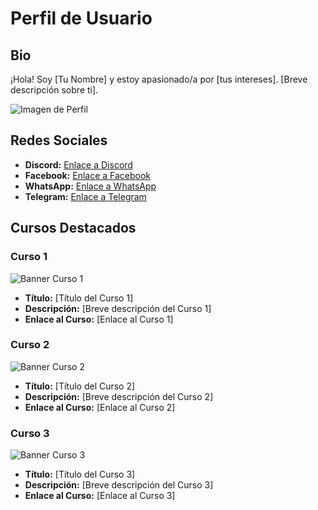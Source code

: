 # Perfil de Usuario

## Bio
¡Hola! Soy [Tu Nombre] y estoy apasionado/a por [tus intereses]. [Breve descripción sobre ti].

![Imagen de Perfil](enlace-a-tu-imagen.jpg)

## Redes Sociales

- **Discord:** [Enlace a Discord](https://discord.gg/C8JTtR9uxW)
- **Facebook:** [Enlace a Facebook](https://www.facebook.com/academiatux)
- **WhatsApp:** [Enlace a WhatsApp](wa.link/150cdj)
- **Telegram:** [Enlace a Telegram](https://t.me/)

## Cursos Destacados

### Curso 1
![Banner Curso 1](enlace-a-banner-curso1.jpg)
- **Título:** [Título del Curso 1]
- **Descripción:** [Breve descripción del Curso 1]
- **Enlace al Curso:** [Enlace al Curso 1]

### Curso 2
![Banner Curso 2](enlace-a-banner-curso2.jpg)
- **Título:** [Título del Curso 2]
- **Descripción:** [Breve descripción del Curso 2]
- **Enlace al Curso:** [Enlace al Curso 2]

### Curso 3
![Banner Curso 3](enlace-a-banner-curso3.jpg)
- **Título:** [Título del Curso 3]
- **Descripción:** [Breve descripción del Curso 3]
- **Enlace al Curso:** [Enlace al Curso 3]
